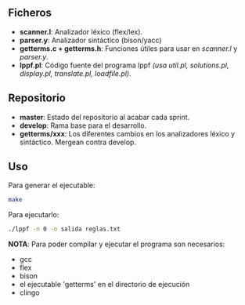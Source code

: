 ## Ficheros

* **scanner.l**: Analizador léxico (flex/lex).
* **parser.y**: Analizador sintáctico (bison/yacc)
* **getterms.c + getterms.h**: Funciones útiles para usar en *scanner.l* y *parser.y*.
* **lppf.pl**: Código fuente del programa lppf *(usa util.pl, solutions.pl, display.pl, translate.pl, loadfile.pl)*.

## Repositorio

* **master**: Estado del repositorio al acabar cada sprint.
* **develop**: Rama base para el desarrollo.
* **getterms/xxx**: Los diferentes cambios en los analizadores léxico y sintáctico. Mergean contra develop.

## Uso

Para generar el ejecutable:
```bash
make
```

Para ejecutarlo:
```bash
./lppf -n 0 -o salida reglas.txt
```

**NOTA**: Para poder compilar y ejecutar el programa son necesarios:
* gcc
* flex
* bison
* el ejecutable 'getterms' en el directorio de ejecución
* clingo